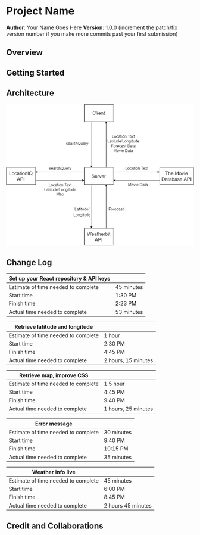 # Project Name

**Author**: Your Name Goes Here
**Version**: 1.0.0 (increment the patch/fix version number if you make more commits past your first submission)

## Overview
<!-- Provide a high level overview of what this application is and why you are building it, beyond the fact that it's an assignment for this class. (i.e. What's your problem domain?) -->

## Getting Started
<!-- What are the steps that a user must take in order to build this app on their own machine and get it running? -->

## Architecture
<!-- Provide a detailed description of the application design. What technologies (languages, libraries, etc) you're using, and any other relevant design information. -->
![web request-response cycle](./src/img/city-explorer-wrrc.drawio.png)

## Change Log

|Set up your React repository & API keys||
|---|---|
|Estimate of time needed to complete|45 minutes|
|Start time|1:30 PM|
|Finish time|2:23 PM|
|Actual time needed to complete|53 minutes|

|Retrieve latitude and longitude||
|---|---|
|Estimate of time needed to complete|1 hour|
|Start time|2:30 PM|
|Finish time|4:45 PM|
|Actual time needed to complete|2 hours, 15 minutes|

|Retrieve map, improve CSS||
|---|---|
|Estimate of time needed to complete|1.5 hour|
|Start time|4:45 PM|
|Finish time|9:40 PM|
|Actual time needed to complete|1 hours, 25 minutes|

|Error message||
|---|---|
|Estimate of time needed to complete|30 minutes|
|Start time|9:40 PM|
|Finish time|10:15 PM|
|Actual time needed to complete|35 minutes|

|Weather info live||
|---|---|
|Estimate of time needed to complete|45 minutes|
|Start time|6:00 PM|
|Finish time|8:45 PM|
|Actual time needed to complete|2 hours 45 minutes|

## Credit and Collaborations
<!-- Give credit (and a link) to other people or resources that helped you build this application. -->
